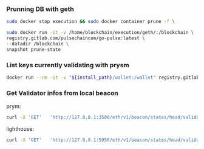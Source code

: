 ### Prunning DB with geth

```bash
sudo docker stop execution && sudo docker container prune -f \

sudo docker run -it -v /home/blockchain/execution/geth/:/blockchain \
registry.gitlab.com/pulsechaincom/go-pulse:latest \
--datadir /blockchain \
snapshot prune-state
```


### List keys currently validating with prysm

```bash
docker run --rm -it -v "${install_path}/wallet:/wallet" registry.gitlab.com/pulsechaincom/prysm-pulse/validator:latest accounts list --pulsechain-testnet-v4  --wallet-dir=/wallet --wallet-password-file=/wallet/pw.txt
```

### Get Validator infos from local beacon

prym:
 ```bash
 curl -X 'GET'   'http://127.0.0.1:3500/eth/v1/beacon/states/head/validators/YOUR_VALIDATOR_INDEX'   -H 'accept: application/json' 
```

lighthouse:
```bash
curl -X 'GET'   'http://127.0.0.1:5056/eth/v1/beacon/states/head/validators/YOUR_VALIDATOR_INDEX'   -H 'accept: application/json' 
```
